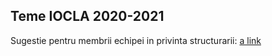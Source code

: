 ## Teme IOCLA 2020-2021
Sugestie pentru membrii echipei in privinta structurarii:
[a link](https://github.com/albisorua/iocla-public/tree/master/teme)
